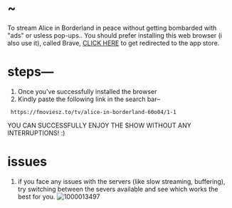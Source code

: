 # ~
 To stream Alice in Borderland in peace without getting bombarded with "ads" or usless pop-ups..
    You should prefer installing this web browser (i also use it), called Brave, [CLICK HERE](https://apps.apple.com/us/app/brave-private-web-browser-vpn/id1052879175) to get redirected to the app store. 

   # steps—
   1. Once you've successfully installed the browser
   2. Kindly paste the following link in the search bar–
   
     https://fmoviesz.to/tv/alice-in-borderland-60o04/1-1
YOU CAN SUCCESSFULLY ENJOY THE SHOW WITHOUT ANY INTERRUPTIONS!  :)
# issues

1. if you face any issues with the servers (like slow streaming, buffering), try switching between the severs available and see which works the best for you. ![1000013497](https://github.com/ryu-ryuk/help-/assets/114721240/43f386e1-5ac9-457e-bf39-691547048710)

   
